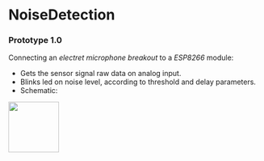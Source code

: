# NoiseDetection

### Prototype 1.0
Connecting an _electret microphone breakout_ to a _ESP8266_ module:
* Gets the sensor signal raw data on analog input.
* Blinks led on noise level, according to threshold and delay parameters.
* Schematic:

<img src="https://github.com/USIMakers/NoiseDetection/blob/master/prototypes/1.0/p1.0_sketch.png" width="100">
